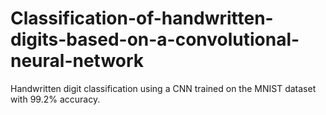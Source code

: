 # Classification-of-handwritten-digits-based-on-a-convolutional-neural-network
Handwritten digit classification using a CNN trained on the MNIST dataset with 99.2% accuracy.
